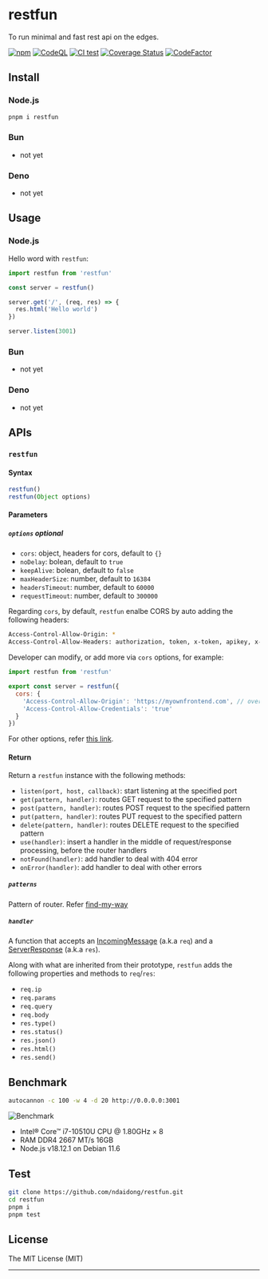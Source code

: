 # restfun

To run minimal and fast rest api on the edges.

[![npm](https://img.shields.io/npm/v/restfun)](https://www.npmjs.com/package/restfun)
[![CodeQL](https://github.com/ndaidong/restfun/workflows/CodeQL/badge.svg)](https://github.com/ndaidong/restfun/actions/workflows/codeql-analysis.yml)
[![CI test](https://github.com/ndaidong/restfun/workflows/ci-test/badge.svg)](https://github.com/ndaidong/restfun/actions/workflows/ci-test.yml)
[![Coverage Status](https://coveralls.io/repos/github/ndaidong/restfun/badge.svg)](https://coveralls.io/github/ndaidong/restfun)
[![CodeFactor](https://www.codefactor.io/repository/github/ndaidong/restfun/badge)](https://www.codefactor.io/repository/github/ndaidong/restfun)


## Install

### Node.js

```bash
pnpm i restfun
```

### Bun

- not yet

### Deno

- not yet


## Usage

### Node.js

Hello word with `restfun`:

```js
import restfun from 'restfun'

const server = restfun()

server.get('/', (req, res) => {
  res.html('Hello world')
})

server.listen(3001)
```

### Bun

- not yet

### Deno

- not yet

## APIs

### `restfun`

#### Syntax

```ts
restfun()
restfun(Object options)
```

#### Parameters

##### `options` *optional*

- `cors`: object, headers for cors, default to `{}`
- `noDelay`: bolean, default to `true`
- `keepAlive`: bolean, default to `false`
- `maxHeaderSize`: number, default to `16384`
- `headersTimeout`: number, default to `60000`
- `requestTimeout`: number, default to `300000`

Regarding `cors`, by default, `restfun` enalbe CORS by auto adding the following headers:

```bash
Access-Control-Allow-Origin: *
Access-Control-Allow-Headers: authorization, token, x-token, apikey, x-api-key
```

Developer can modify, or add more via `cors` options, for example:

```js
import restfun from 'restfun'

export const server = restfun({
  cors: {
    'Access-Control-Allow-Origin': 'https://myownfrontend.com', // overwrite
    'Access-Control-Allow-Credentials': 'true'
  }
})
```

For other options, refer [this link](https://nodejs.org/api/http.html#httpcreateserveroptions-requestlistener).

#### Return

Return a `restfun` instance with the following methods:

- `listen(port, host, callback)`: start listening at the specified port
- `get(pattern, handler)`: routes GET request to the specified pattern
- `post(pattern, handler)`: routes POST request to the specified pattern
- `put(pattern, handler)`: routes PUT request to the specified pattern
- `delete(pattern, handler)`: routes DELETE request to the specified pattern
- `use(handler)`: insert a handler in the middle of request/response processing, before the router handlers
- `notFound(handler)`: add handler to deal with 404 error
- `onError(handler)`: add handler to deal with other errors

##### `patterns`

Pattern of router. Refer [find-my-way](https://github.com/delvedor/find-my-way)


##### `handler`

A function that accepts an [IncomingMessage](https://nodejs.org/api/http.html#class-httpincomingmessage) (a.k.a `req`) and a [ServerResponse](https://nodejs.org/api/http.html#class-httpserverresponse) (a.k.a `res`).

Along with what are inherited from their prototype, `restfun` adds the following properties and methods to `req`/`res`:

- `req.ip`
- `req.params`
- `req.query`
- `req.body`
- `res.type()`
- `res.status()`
- `res.json()`
- `res.html()`
- `res.send()`

## Benchmark

```sh
autocannon -c 100 -w 4 -d 20 http://0.0.0.0:3001
```

![Benchmark](https://i.imgur.com/vmZSAwT.png)

- Intel® Core™ i7-10510U CPU @ 1.80GHz × 8
- RAM DDR4 2667 MT/s 16GB
- Node.js v18.12.1 on Debian 11.6


## Test

```bash
git clone https://github.com/ndaidong/restfun.git
cd restfun
pnpm i
pnpm test
```

## License
The MIT License (MIT)

---
